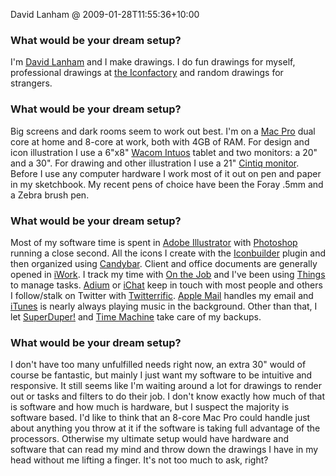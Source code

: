 David Lanham @ 2009-01-28T11:55:36+10:00

### What would be your dream setup?

I'm [David Lanham](http://dlanham.com/ "David's personal site.") and I make drawings. I do fun drawings for myself, professional drawings at [the Iconfactory](http://iconfactory.com/ "The Iconfactory make free and commercial icons of kick ass-ness.") and random drawings for strangers.

### What would be your dream setup?

Big screens and dark rooms seem to work out best. I'm on a [Mac Pro][mac-pro] dual core at home and 8-core at work, both with 4GB of RAM. For design and icon illustration I use a 6"x8" [Wacom Intuos][intuos] tablet and two monitors: a 20" and a 30". For drawing and other illustration I use a 21" [Cintiq monitor][cintiq]. Before I use any computer hardware I work most of it out on pen and paper in my sketchbook. My recent pens of choice have been the Foray .5mm and a Zebra brush pen.

### What would be your dream setup?

Most of my software time is spent in [Adobe Illustrator][illustrator] with [Photoshop][] running a close second. All the icons I create with the [Iconbuilder][] plugin and then organized using [Candybar][]. Client and office documents are generally opened in [iWork][]. I track my time with [On the Job][on-the-job] and I've been using [Things][] to manage tasks. [Adium][] or [iChat][] keep in touch with most people and others I follow/stalk on Twitter with [Twitterrific][]. [Apple Mail][mail] handles my email and [iTunes][] is nearly always playing music in the background. Other than that, I let [SuperDuper!][superduper] and [Time Machine][time-machine] take care of my backups.

### What would be your dream setup?

I don't have too many unfulfilled needs right now, an extra 30" would of course be fantastic, but mainly I just want my software to be intuitive and responsive. It still seems like I'm waiting around a lot for drawings to render out or tasks and filters to do their job. I don't know exactly how much of that is software and how much is hardware, but I suspect the majority is software based. I'd like to think that an 8-core Mac Pro could handle just about anything you throw at it if the software is taking full advantage of the processors. Otherwise my ultimate setup would have hardware and software that can read my mind and throw down the drawings I have in my head without me lifting a finger. It's not too much to ask, right?

[mac-pro]: http://www.apple.com/macpro/ "The Intel-based Mac tower computer."
[intuos]: http://wacom.com/intuos/ "A line of popular input tablets."
[cintiq]: http://wacom.com/cintiq/ "The computer screen you can draw on."
[illustrator]: http://adobe.com/products/illustrator/ "A popular vector graphics editor."
[photoshop]: http://adobe.com/products/photoshop/ "The infamous graphic editor."
[iconbuilder]: http://iconfactory.com/software/iconbuilder/ "The icon plugin for Photoshop."
[candybar]: http://www.panic.com/candybar/ "Software for changing the default icons in OS X."
[iwork]: http://www.apple.com/iwork/ "An office suite for the Mac."
[on-the-job]: http://stuntsoftware.com/OnTheJob/ "Job time-tracking software for the Mac."
[things]: http://culturedcode.com/things/ "A popular task management application for the Mac."
[adium]: http://adiumx.com/ "The excellent multi-chat-protocol Mac application."
[ichat]: http://www.apple.com/macosx/features/ichat.html "An AIM/Jabber client included with Mac OS X."
[twitterrific]: http://iconfactory.com/software/twitterrific "A popular Twitter Mac client."
[mail]: http://www.apple.com/macosx/features/mail.html "The default Mac OS X mail client."
[itunes]: http://www.apple.com/itunes/ "The infamous jukebox application."
[superduper]: http://shirt-pocket.com/SuperDuper/SuperDuperDescription.html "An excellent Mac backup/cloning application."
[time-machine]: http://www.apple.com/macosx/features/timemachine.html "Backup software for the masses, included with Mac OS X 10.5."
